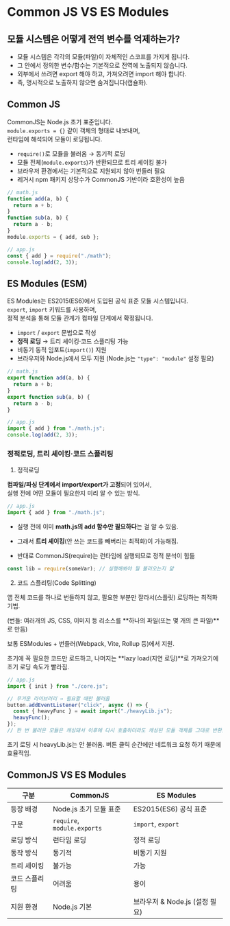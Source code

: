 # Common JS VS ES Modules

## 모듈 시스템은 어떻게 전역 변수를 억제하는가?

- 모듈 시스템은 각각의 모듈(파일)이 자체적인 스코프를 가지게 됩니다.
- 그 안에서 정의한 변수/함수는 기본적으로 전역에 노출되지 않습니다.
- 외부에서 쓰려면 export 해야 하고, 가져오려면 import 해야 합니다.
- 즉, 명시적으로 노출하지 않으면 숨겨집니다(캡슐화).

## Common JS

CommonJS는 Node.js 초기 표준입니다.  
`module.exports = {}` 같이 객체의 형태로 내보내며,  
런타임에 해석되어 모듈이 로딩됩니다.

- `require()`로 모듈을 불러옴 → 동기적 로딩
- 모듈 전체(`module.exports`)가 반환되므로 트리 셰이킹 불가
- 브라우저 환경에서는 기본적으로 지원되지 않아 번들러 필요
- 레거시 npm 패키지 상당수가 CommonJS 기반이라 호환성이 높음

```js
// math.js
function add(a, b) {
  return a + b;
}
function sub(a, b) {
  return a - b;
}
module.exports = { add, sub };

// app.js
const { add } = require("./math");
console.log(add(2, 3));
```

## ES Modules (ESM)

ES Modules는 ES2015(ES6)에서 도입된 공식 표준 모듈 시스템입니다.  
`export`, `import` 키워드를 사용하며,  
정적 분석을 통해 모듈 관계가 컴파일 단계에서 확정됩니다.

- `import` / `export` 문법으로 작성
- **정적 로딩** → 트리 셰이킹·코드 스플리팅 가능
- 비동기 동적 임포트(`import()`) 지원
- 브라우저와 Node.js에서 모두 지원 (Node.js는 `"type": "module"` 설정 필요)

```js
// math.js
export function add(a, b) {
  return a + b;
}
export function sub(a, b) {
  return a - b;
}

// app.js
import { add } from "./math.js";
console.log(add(2, 3));
```

### 정적로딩, 트리 셰이킹·코드 스플리팅

1. 정적로딩

**컴파일/파싱 단계에서 import/export가 고정**되어 있어서,  
실행 전에 어떤 모듈이 필요한지 미리 알 수 있는 방식.

```js
// app.js
import { add } from "./math.js";
```

- 실행 전에 이미 **math.js의 add 함수만 필요하다**는 걸 알 수 있음.

- 그래서 **트리 셰이킹**(안 쓰는 코드를 빼버리는 최적화)이 가능해짐.

- 반대로 CommonJS(require)는 런타임에 실행되므로 정적 분석이 힘듦

```js
const lib = require(someVar); // 실행해봐야 뭘 불러오는지 앎
```

2. 코드 스플리팅(Code Splitting)

앱 전체 코드를 하나로 번들하지 않고, 필요한 부분만 잘라서(스플릿) 로딩하는 최적화 기법.

(번들: 여러개의 JS, CSS, 이미지 등 리소스를 **하나의 파일(또는 몇 개의 큰 파일)**로 만듬)

보통 ESModules + 번들러(Webpack, Vite, Rollup 등)에서 지원.

초기에 꼭 필요한 코드만 로드하고, 나머지는 **lazy load(지연 로딩)**로 가져오기에 초기 로딩 속도가 빨라짐.

```js
// app.js
import { init } from "./core.js";

// 무거운 라이브러리 → 필요할 때만 불러옴
button.addEventListener("click", async () => {
  const { heavyFunc } = await import("./heavyLib.js");
  heavyFunc();
});
// 한 번 불러온 모듈은 캐싱돼서 이후에 다시 호출하더라도 캐싱된 모듈 객체를 그대로 반환함
```

초기 로딩 시 heavyLib.js는 안 불러옴.
버튼 클릭 순간에만 네트워크 요청 하기 때문에 효율적임.

## CommonJS VS ES Modules

| 구분          | CommonJS                    | ES Modules                     |
| ------------- | --------------------------- | ------------------------------ |
| 등장 배경     | Node.js 초기 모듈 표준      | ES2015(ES6) 공식 표준          |
| 구문          | `require`, `module.exports` | `import`, `export`             |
| 로딩 방식     | 런타임 로딩                 | 정적 로딩                      |
| 동작 방식     | 동기적                      | 비동기 지원                    |
| 트리 셰이킹   | 불가능                      | 가능                           |
| 코드 스플리팅 | 어려움                      | 용이                           |
| 지원 환경     | Node.js 기본                | 브라우저 & Node.js (설정 필요) |
